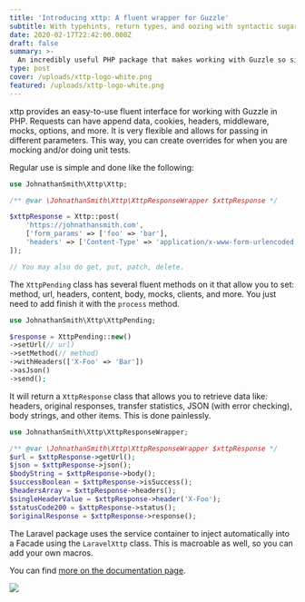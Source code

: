 ```yaml
---
title: 'Introducing xttp: A fluent wrapper for Guzzle'
subtitle: With typehints, return types, and oozing with syntactic sugar
date: 2020-02-17T22:42:00.000Z
draft: false
summary: >-
  An incredibly useful PHP package that makes working with Guzzle so simple. There's also a Laravel package too!
type: post
cover: /uploads/xttp-logo-white.png
featured: /uploads/xttp-logo-white.png
---
```


xttp provides an easy-to-use fluent interface for working with Guzzle in PHP. Requests can
have append data, cookies, headers, middleware, mocks, options, and more. It is very flexible
and allows for passing in different parameters. This way, you can create
overrides for when you are mocking and/or doing unit tests.

Regular use is simple and done like the following:

```php
use JohnathanSmith\Xttp\Xttp;

/** @var \JohnathanSmith\Xttp\XttpResponseWrapper $xttpResponse */

$xttpResponse = Xttp::post(
    'https://johnathansmith.com', 
    ['form_params' => ['foo' => 'bar'], 
    'headers' => ['Content-Type' => 'application/x-www-form-urlencoded']
]);

// You may also do get, put, patch, delete.
```

The `XttpPending` class has several fluent methods on it that
allow you to set: method, url, headers, content, body, mocks, clients, and more.
You just need to add finish it with the `process` method. 

```php
use JohnathanSmith\Xttp\XttpPending;

$response = XttpPending::new()
->setUrl(// url)
->setMethod(// method)
->withHeaders(['X-Foo' => 'Bar'])
->asJson()
->send();
```

It will return a `XttpResponse` class that allows you to retrieve data like: headers,
original responses, transfer statistics, JSON (with error checking), body strings,
and other items. This is done painlessly. 

```php
use JohnathanSmith\Xttp\XttpResponseWrapper;

/** @var \JohnathanSmith\Xttp\XttpResponseWrapper $xttpResponse */
$url = $xttpResponse->getUrl();
$json = $xttpResponse->json();
$bodyString = $xttpResponse->body();
$successBoolean = $xttpResponse->isSuccess();
$headersArray = $xttpResponse->headers();
$singleHeaderValue = $xttpResponse->header('X-Foo');
$statusCode200 = $xttpResponse->status();
$originalResponse = $xttpResponse->response();
```

The Laravel package uses the service container to inject automatically
into a Facade using the `LaravelXttp` class. This is macroable as well, so
you can add your own macros.

You can find [more on the documentation page](/xttp).

![](/uploads/xttp-logo-white.png)